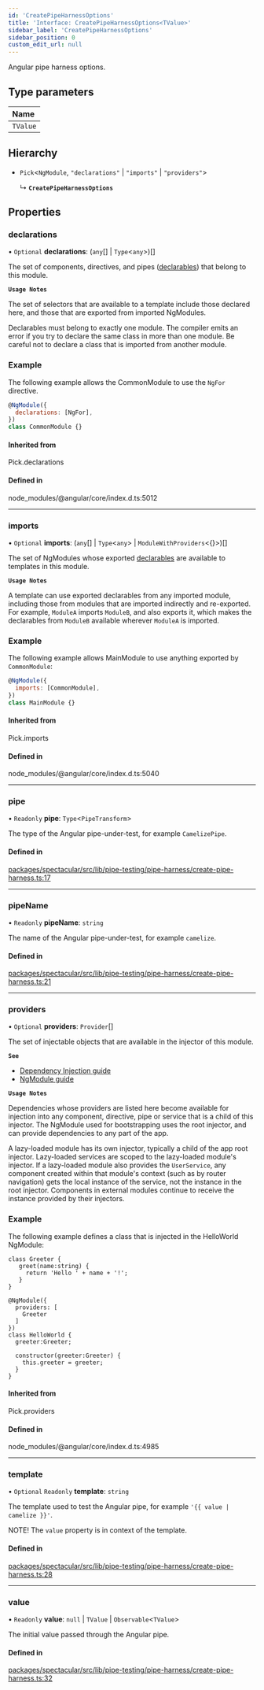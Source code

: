 ```yaml
---
id: 'CreatePipeHarnessOptions'
title: 'Interface: CreatePipeHarnessOptions<TValue>'
sidebar_label: 'CreatePipeHarnessOptions'
sidebar_position: 0
custom_edit_url: null
---
```


Angular pipe harness options.

## Type parameters

| Name     |
| :------- |
| `TValue` |

## Hierarchy

- `Pick`\<`NgModule`, `"declarations"` \| `"imports"` \| `"providers"`\>

  ↳ **`CreatePipeHarnessOptions`**

## Properties

### declarations

• `Optional` **declarations**: (`any`[] \| `Type`\<`any`\>)[]

The set of components, directives, and pipes ([declarables](https://v14.angular.io/guide/glossary#declarable)) that belong to this module.

**`Usage Notes`**

The set of selectors that are available to a template include those declared here, and those that are exported from imported NgModules.

Declarables must belong to exactly one module. The compiler emits an error if you try to declare the same class in more than one module. Be careful not to declare a class that is imported from another module.

### Example

The following example allows the CommonModule to use the `NgFor` directive.

```javascript
@NgModule({
  declarations: [NgFor],
})
class CommonModule {}
```

#### Inherited from

Pick.declarations

#### Defined in

node_modules/@angular/core/index.d.ts:5012

---

### imports

• `Optional` **imports**: (`any`[] \| `Type`\<`any`\> \| `ModuleWithProviders`\<{}\>)[]

The set of NgModules whose exported [declarables](https://v14.angular.io/guide/glossary#declarable) are available to templates in this module.

**`Usage Notes`**

A template can use exported declarables from any imported module, including those from modules that are imported indirectly and re-exported. For example, `ModuleA` imports `ModuleB`, and also exports it, which makes the declarables from `ModuleB` available wherever `ModuleA` is imported.

### Example

The following example allows MainModule to use anything exported by `CommonModule`:

```javascript
@NgModule({
  imports: [CommonModule],
})
class MainModule {}
```

#### Inherited from

Pick.imports

#### Defined in

node_modules/@angular/core/index.d.ts:5040

---

### pipe

• `Readonly` **pipe**: `Type`\<`PipeTransform`\>

The type of the Angular pipe-under-test, for example `CamelizePipe`.

#### Defined in

[packages/spectacular/src/lib/pipe-testing/pipe-harness/create-pipe-harness.ts:17](https://github.com/ngworker/ngworker/blob/cbd80c2/packages/spectacular/src/lib/pipe-testing/pipe-harness/create-pipe-harness.ts#L17)

---

### pipeName

• `Readonly` **pipeName**: `string`

The name of the Angular pipe-under-test, for example `camelize`.

#### Defined in

[packages/spectacular/src/lib/pipe-testing/pipe-harness/create-pipe-harness.ts:21](https://github.com/ngworker/ngworker/blob/cbd80c2/packages/spectacular/src/lib/pipe-testing/pipe-harness/create-pipe-harness.ts#L21)

---

### providers

• `Optional` **providers**: `Provider`[]

The set of injectable objects that are available in the injector of this module.

**`See`**

- [Dependency Injection guide](https://v14.angular.io/guide/dependency-injection)
- [NgModule guide](https://v14.angular.io/guide/providers)

**`Usage Notes`**

Dependencies whose providers are listed here become available for injection into any component, directive, pipe or service that is a child of this injector. The NgModule used for bootstrapping uses the root injector, and can provide dependencies to any part of the app.

A lazy-loaded module has its own injector, typically a child of the app root injector. Lazy-loaded services are scoped to the lazy-loaded module's injector. If a lazy-loaded module also provides the `UserService`, any component created within that module's context (such as by router navigation) gets the local instance of the service, not the instance in the root injector. Components in external modules continue to receive the instance provided by their injectors.

### Example

The following example defines a class that is injected in the HelloWorld NgModule:

```
class Greeter {
   greet(name:string) {
     return 'Hello ' + name + '!';
   }
}

@NgModule({
  providers: [
    Greeter
  ]
})
class HelloWorld {
  greeter:Greeter;

  constructor(greeter:Greeter) {
    this.greeter = greeter;
  }
}
```

#### Inherited from

Pick.providers

#### Defined in

node_modules/@angular/core/index.d.ts:4985

---

### template

• `Optional` `Readonly` **template**: `string`

The template used to test the Angular pipe, for example `'{{ value | camelize }}'`.

NOTE! The `value` property is in context of the template.

#### Defined in

[packages/spectacular/src/lib/pipe-testing/pipe-harness/create-pipe-harness.ts:28](https://github.com/ngworker/ngworker/blob/cbd80c2/packages/spectacular/src/lib/pipe-testing/pipe-harness/create-pipe-harness.ts#L28)

---

### value

• `Readonly` **value**: `null` \| `TValue` \| `Observable`\<`TValue`\>

The initial value passed through the Angular pipe.

#### Defined in

[packages/spectacular/src/lib/pipe-testing/pipe-harness/create-pipe-harness.ts:32](https://github.com/ngworker/ngworker/blob/cbd80c2/packages/spectacular/src/lib/pipe-testing/pipe-harness/create-pipe-harness.ts#L32)
